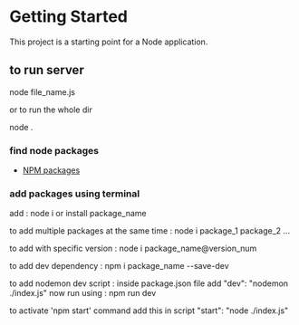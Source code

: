 # Getting Started

This project is a starting point for a Node application.

## to run server

node file_name.js

or to run the whole dir

node .

### find node packages

- [NPM packages](https://www.npmjs.com)

### add packages using terminal

add : node i or install package_name

to add multiple packages at the same time : node i package_1 package_2 ...

to add with specific version : node i package_name@version_num

to add dev dependency : npm i package_name --save-dev

to add nodemon dev script : inside package.json file add
    "dev": "nodemon ./index.js"
now run using : npm run dev

to activate 'npm start' command add this in script
"start": "node ./index.js"
